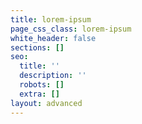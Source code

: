 ```yaml
---
title: lorem-ipsum
page_css_class: lorem-ipsum
white_header: false
sections: []
seo:
  title: ''
  description: ''
  robots: []
  extra: []
layout: advanced
---
```

